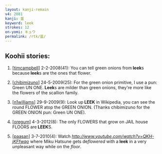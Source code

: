 ```yaml
---
layout: kanji-remain
v4: 2081
kanji: 韮
keyword: leek
strokes: 12
on-yomi: キュウ
permalink: /rtk/韮/
---
```


## Koohii stories: 

1) [<a href="http://kanji.koohii.com/profile/timcampbell">timcampbell</a>] 2-2-2008(41): You can tell green onions from<strong> leek</strong>s because<strong> leek</strong>s are the ones that flower.

2) [<a href="http://kanji.koohii.com/profile/chibimizuno">chibimizuno</a>] 24-5-2009(25): For the green onion primitive, I use a pun: Green UN ONE.<strong> Leek</strong>s are milder than green onions, they&#039;re more like the flowers of the scallion family.

3) [<a href="http://kanji.koohii.com/profile/n1williams">n1williams</a>] 29-9-2009(9): Look up<strong> LEEK</strong> in Wikipedia, you can see the round FLOWER atop the GREEN ONION. (Thanks chibimizuno for the GREEN ONION pun: Green UN ONE).

4) [<a href="http://kanji.koohii.com/profile/oregum">oregum</a>] 4-3-2012(8): The only FLOWERS that grow on JAIL house FLOORS are<strong> LEEK</strong>S.

5) [<a href="http://kanji.koohii.com/profile/paasan">paasan</a>] 3-7-2010(4): Watch <em><a href="http://www.youtube.com/watch?v=QKH-jKFfwqo">http://www.youtube.com/watch?v=QKH-jKFfwqo</a></em> where Miku Hatsune gets de<em>flowered</em> with a<strong> leek</strong> in a very <em>un</em>pleasant way while on the <em>floor</em>.

